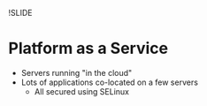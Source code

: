 !SLIDE
# Platform as a Service
* Servers running "in the cloud"
* Lots of applications co-located on a few servers
  * All secured using SELinux
